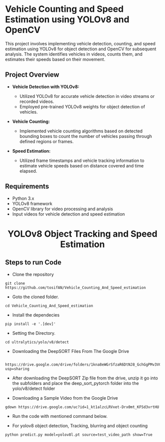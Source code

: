 # Vehicle Counting and Speed Estimation using YOLOv8 and OpenCV

This project involves implementing vehicle detection, counting, and speed estimation using YOLOv8 for object detection and OpenCV for subsequent analysis. The system identifies vehicles in videos, counts them, and estimates their speeds based on their movement.

## Project Overview

- **Vehicle Detection with YOLOv8:**
  - Utilized YOLOv8 for accurate vehicle detection in video streams or recorded videos.
  - Employed pre-trained YOLOv8 weights for object detection of vehicles.

- **Vehicle Counting:**
  - Implemented vehicle counting algorithms based on detected bounding boxes to count the number of vehicles passing through defined regions or frames.

- **Speed Estimation:**
  - Utilized frame timestamps and vehicle tracking information to estimate vehicle speeds based on distance covered and time elapsed.

## Requirements

- Python 3.x
- YOLOv8 framework
- OpenCV library for video processing and analysis
- Input videos for vehicle detection and speed estimation


<H1 align="center">
YOLOv8 Object Tracking and Speed Estimation


## Steps to run Code

- Clone the repository
```
git clone https://github.com/tosifAN/Vehicle_Counting_And_Speed_estimation
```
- Goto the cloned folder.
```
cd Vehicle_Counting_And_Speed_estimation
```
- Install the dependecies
```
pip install -e '.[dev]'

```

- Setting the Directory.
```
cd ultralytics/yolo/v8/detect

```
- Downloading the DeepSORT Files From The Google Drive 
```

https://drive.google.com/drive/folders/1kna8eWGrSfzaR6DtNJ8_GchGgPMv3VC8?usp=sharing
```
- After downloading the DeepSORT Zip file from the drive, unzip it go into the subfolders and place the deep_sort_pytorch folder into the yolo/v8/detect folder

- Downloading a Sample Video from the Google Drive
```
gdown https://drive.google.com/uc?id=1_kt1alzcLRVxet-Drx0mt_KFSd3vrtHU
```

- Run the code with mentioned command below.

- For yolov8 object detection, Tracking,  blurring and object counting
```
python predict.py model=yolov8l.pt source=test_video_path show=True
```

